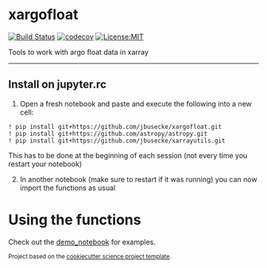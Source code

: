 xargofloat
==============================
[![Build Status](https://travis-ci.com/jbusecke/xargofloat.svg?branch=master)](https://travis-ci.com/jbusecke/xargofloat)
[![codecov](https://codecov.io/gh/jbusecke/xargofloat/branch/master/graph/badge.svg)](https://codecov.io/gh/jbusecke/xargofloat)
[![License:MIT](https://img.shields.io/badge/License-MIT-lightgray.svg?style=flt-square)](https://opensource.org/licenses/MIT)

Tools to work with argo float data in xarray

--------

## Install on jupyter.rc

1. Open a fresh notebook and paste and execute the following into a new cell:
```
! pip install git+https://github.com/jbusecke/xargofloat.git
! pip install git+https://github.com/astropy/astropy.git
! pip install git+https://github.com/jbusecke/xarrayutils.git
```
This has to be done at the beginning of each session (not every time you restart your notebook)

2. In another notebook (make sure to restart if it was running) you can now import the functions as usual

# Using the functions
Check out the [demo_notebook](notebooks/demo.ipynb) for examples.


<p><small>Project based on the <a target="_blank" href="https://github.com/jbusecke/cookiecutter-science-project">cookiecutter science project template</a>.</small></p>

